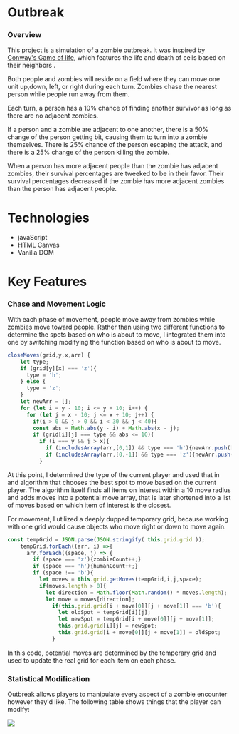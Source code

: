 # Outbreak

### Overview

This project is a simulation of a zombie outbreak. It was inspired by [Conway's Game of life](https://en.wikipedia.org/wiki/Conway%27s_Game_of_Life), which features the life and death of cells based on their neighbors .

Both people and zombies will reside on a field where they can move one unit up,down, left, or right during each turn. Zombies chase the nearest person while people run away from them.

Each turn, a person has a 10% chance of finding another survivor as long as there are no adjacent zombies.

If a person and a zombie are adjacent to one another, there is a 50% change of the person getting bit, causing them to turn into a zombie themselves. There is 25% chance of the person escaping the attack, and there is a 25% change of the person killing the zombie.

When a person has more adjacent people than the zombie has adjacent zombies, their survival percentages are tweeked to be in their favor. Their survival percentages decreased if the zombie has more adjacent zombies than the person has adjacent people.

# Technologies

* javaScript
* HTML Canvas
* Vanilla DOM 

# Key Features

### Chase and Movement Logic

With each phase of movement, people move away from zombies while zombies move toward people. Rather than using two different functions to determine the spots based on who is about to move, I integrated them into one by switching modifying the function based on who is about to move.

```javaScript 
closeMoves(grid,y,x,arr) {
    let type;
    if (grid[y][x] === 'z'){
      type = 'h';
    } else {
      type = 'z';
    }
    let newArr = [];
    for (let i = y - 10; i <= y + 10; i++) {
      for (let j = x - 10; j <= x + 10; j++) {
        if(i > 0 && j > 0 && i < 30 && j < 40){
        const abs = Math.abs(y - i) + Math.abs(x - j);
        if (grid[i][j] === type && abs <= 10){
          if (i === y && j > x){
            if (includesArray(arr,[0,1]) && type === 'h'){newArr.push([abs,[0,1]]);}
            if (includesArray(arr,[0,-1]) && type === 'z'){newArr.push([abs,[0,-1]]);}
          }
```
At this point, I determined the type of the current player and used that in and algorithm that chooses the best spot to move based on the current player. The algorithm itself finds all items on interest within a 10 move radius and adds moves into a potential move array, that is later shortened into a list of moves based on which item of interest is the closest.

For movement, I utilized a deeply dupped temporary grid, because working with one grid would cause objects who move right or down to move again.

```javaScript 
const tempGrid = JSON.parse(JSON.stringify( this.grid.grid ));
    tempGrid.forEach((arr, i) =>{
      arr.forEach((space, j) => {
        if (space === 'z'){zombieCount++;}
        if (space === 'h'){humanCount++;}
        if (space !== 'b'){
          let moves = this.grid.getMoves(tempGrid,i,j,space);
          if(moves.length > 0){
            let direction = Math.floor(Math.random() * moves.length);
            let move = moves[direction];
              if(this.grid.grid[i + move[0]][j + move[1]] === 'b'){
                let oldSpot = tempGrid[i][j];
                let newSpot = tempGrid[i + move[0]][j + move[1]];
                this.grid.grid[i][j] = newSpot;
                this.grid.grid[i + move[0]][j + move[1]] = oldSpot;
              }
```

In this code, potential moves are determined by the temperary grid and used to update the real grid for each item on each phase.

### Statistical Modification

Outbreak allows players to manipulate every aspect of a zombie encounter however they'd like. The following table shows things that the player can modify:

![](https://s15.postimg.cc/fbfv0iksr/Screen_Shot_2018-06-22_at_10.04.51_AM.png)
